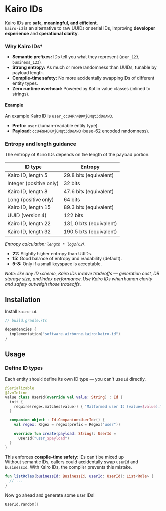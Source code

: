 # Kairo IDs

Kairo IDs are **safe, meaningful, and efficient**.\
`kairo-id` is an alternative to raw UUIDs or serial IDs,
improving **developer experience** and **operational clarity**.

### Why Kairo IDs?

- **Semantic prefixes:** IDs tell you what they represent (`user_123`, `business_123`).
- **Strong entropy:** As much or more randomness than UUIDs, tunable by payload length.
- **Compile-time safety:** No more accidentally swapping IDs of different entity types.
- **Zero runtime overhead:** Powered by Kotlin value classes (inlined to strings).

#### Example

An example Kairo ID is `user_ccU4Rn4DKVjCMqt3d0oAw3`.

- **Prefix:** `user` (human-readable entity type).
- **Payload:** `ccU4Rn4DKVjCMqt3d0oAw3` (base-62 encoded randomness).

### Entropy and length guidance

The entropy of Kairo IDs depends on the length of the payload portion.

| ID type                 | Entropy                 |
|-------------------------|-------------------------|
| Kairo ID, length 5      | 29.8 bits (equivalent)  |
| Integer (positive only) | 32 bits                 |
| Kairo ID, length 8      | 47.6 bits (equivalent)  |
| Long (positive only)    | 64 bits                 |
| Kairo ID, length 15     | 89.3 bits (equivalent)  |
| UUID (version 4)        | 122 bits                |
| Kairo ID, length 22     | 131.0 bits (equivalent) |
| Kairo ID, length 32     | 190.5 bits (equivalent) |

_Entropy calculation: `length * log2(62)`._

- **22:** Slightly higher entropy than UUIDs.
- **15:** Good balance of entropy and readability (default).
- **5-8:** Only if a small keyspace is acceptable.

_Note: like any ID scheme, Kairo IDs involve tradeoffs —
generation cost, DB storage size, and index performance.
Use Kairo IDs when human clarity and safety outweigh those tradeoffs._

## Installation

Install `kairo-id`.

```kotlin
// build.gradle.kts

dependencies {
  implementation("software.airborne.kairo:kairo-id")
}
```

## Usage

### Define ID types

Each entity should define its own ID type — you can't use `Id` directly.

```kotlin
@Serializable
@JvmInline
value class UserId(override val value: String) : Id {
  init {
    require(regex.matches(value)) { "Malformed user ID (value=$value)." }
  }

  companion object : Id.Companion<UserId>() {
    val regex: Regex = regex(prefix = Regex("user"))

    override fun create(payload: String): UserId =
      UserId("user_$payload")
  }
}
```

This enforces **compile-time safety**: IDs can't be mixed up.\
Without semantic IDs, callers could accidentally swap `userId` and `businessId`.
With Kairo IDs, the compiler prevents this mistake.

```kotlin
fun listRoles(businessId: BusinessId, userId: UserId): List<Role> {
  // ...
}
```

Now go ahead and generate some user IDs!

```kotlin
UserId.random()
```
